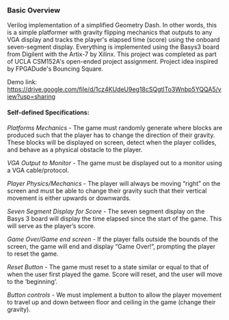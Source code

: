 ### Basic Overview

Verilog implementation of a simplified Geometry Dash. In other words, this is a simple platformer with gravity flipping mechanics that outputs to any 
VGA display and tracks the player's elapsed time (score) using the onboard seven-segment display. Everything is implemented using the Basys3 board from
Digilent with the Artix-7 by Xilinx.
This project was completed as part of UCLA CSM152A's open-ended project assignment. 
Project idea inspired by FPGADude's Bouncing Square. 

Demo link: https://drive.google.com/file/d/1cz4KUdeU9eg18cSQgtITo3Wnbp5YQQA5/view?usp=sharing



#### Self-defined Specifications: 
*Platforms Mechanics* - The game must randomly generate where blocks are produced such that the player has to change the direction of their gravity. 
These blocks will be displayed on screen, detect when the player collides, and behave as a physical obstacle to the player.

*VGA Output to Monitor* - The game must be displayed out to a monitor using a VGA cable/protocol.

*Player Physics/Mechanics* - The player will always be moving “right” on the screen and must be able to change their gravity such that their vertical 
movement is either upwards or downwards.

*Seven Segment Display for Score* - The seven segment display on the Basys 3 board will display the time elapsed since the start of the game. This 
will serve as the player’s score.

*Game Over/Game end screen* - If the player falls outside the bounds of the screen, the game will end and display “Game Over!”, prompting the player 
to reset the game.

*Reset Button* - The game must reset to a state similar or equal to that of when the user first played the game. Score will reset, and the user will 
move to the ‘beginning’.

*Button controls* - We must implement a button to allow the player movement to travel up and down between floor and ceiling in the game (change their 
gravity).
